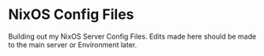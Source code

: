 # NixOS Config Files
Building out my NixOS Server Config Files.
Edits made here should be made to the main server or Environment later.
